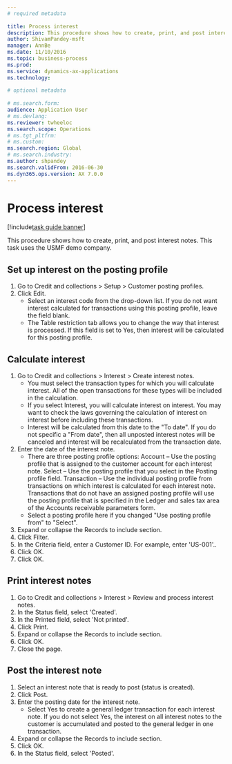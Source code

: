 ```yaml
--- 
# required metadata 
 
title: Process interest
description: This procedure shows how to create, print, and post interest notes. 
author: ShivamPandey-msft
manager: AnnBe 
ms.date: 11/10/2016
ms.topic: business-process 
ms.prod:  
ms.service: dynamics-ax-applications 
ms.technology:  
 
# optional metadata 
 
# ms.search.form:   
audience: Application User 
# ms.devlang:  
ms.reviewer: twheeloc
ms.search.scope: Operations 
# ms.tgt_pltfrm:  
# ms.custom:  
ms.search.region: Global
# ms.search.industry: 
ms.author: shpandey
ms.search.validFrom: 2016-06-30 
ms.dyn365.ops.version: AX 7.0.0 
---
```

# Process interest

[!include[task guide banner](../../includes/task-guide-banner.md)]

This procedure shows how to create, print, and post interest notes. This task uses the USMF demo company.


## Set up interest on the posting profile
1. Go to Credit and collections > Setup > Customer posting profiles.
2. Click Edit.
    * Select an interest code from the drop-down list. If you do not want interest calculated for transactions using this posting profile, leave the field blank.  
    * The Table restriction tab allows you to change the way that interest is processed. If this field is set to Yes, then interest will be calculated for this posting profile.  

## Calculate interest
1. Go to Credit and collections > Interest > Create interest notes.
    * You must select the transaction types for which you will calculate interest. All of the open transactions for these types will be included in the calculation.  
    * If you select Interest, you will calculate interest on interest. You may want to check the laws governing the calculation of interest on interest before including these transactions.  
    * Interest will be calculated from this date to the "To date". If you do not specific a "From date", then all unposted interest notes will be canceled and interest will be recalculated from the transaction date.  
2. Enter the date of the interest note.
    * There are three posting profile options:   Account – Use the posting profile that is assigned to the customer account for each interest note.   Select – Use the posting profile that you select in the Posting profile field.   Transaction – Use the individual posting profile from transactions on which interest is calculated for each interest note. Transactions that do not have an assigned posting profile will use the posting profile that is specified in the Ledger and sales tax area of the Accounts receivable parameters form.  
    * Select a posting profile here if you changed "Use posting profile from" to "Select".  
3. Expand or collapse the Records to include section.
4. Click Filter.
5. In the Criteria field, enter a Customer ID. For example, enter 'US-001'..
6. Click OK.
7. Click OK.

## Print interest notes
1. Go to Credit and collections > Interest > Review and process interest notes.
2. In the Status field, select 'Created'.
3. In the Printed field, select 'Not printed'.
4. Click Print.
5. Expand or collapse the Records to include section.
6. Click OK.
7. Close the page.

## Post the interest note
1. Select an interest note that is ready to post (status is created).
2. Click Post.
3. Enter the posting date for the interest note.
    * Select Yes to create a general ledger transaction for each interest note.     If you do not select Yes, the interest on all interest notes to the customer is accumulated and posted to the general ledger in one transaction.  
4. Expand or collapse the Records to include section.
5. Click OK.
6. In the Status field, select 'Posted'.

